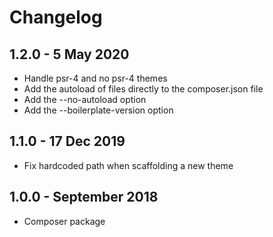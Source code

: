 # Changelog ##

## 1.2.0 - 5 May 2020
* Handle psr-4 and no psr-4 themes
* Add the autoload of files directly to the composer.json file
* Add the --no-autoload option
* Add the --boilerplate-version option

## 1.1.0 - 17 Dec 2019
* Fix hardcoded path when scaffolding a new theme

## 1.0.0 - September 2018
* Composer package